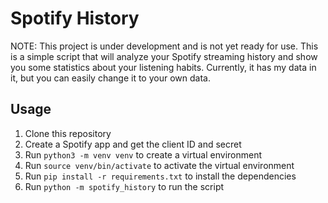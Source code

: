 # Spotify History

NOTE: This project is under development and is not yet ready for use.
This is a simple script that will analyze your Spotify streaming history and show you some statistics about your listening habits.
Currently, it has my data in it, but you can easily change it to your own data.

## Usage

1. Clone this repository
2. Create a Spotify app and get the client ID and secret
3. Run `python3 -m venv venv` to create a virtual environment
4. Run `source venv/bin/activate` to activate the virtual environment
5. Run `pip install -r requirements.txt` to install the dependencies
6. Run `python -m spotify_history` to run the script
